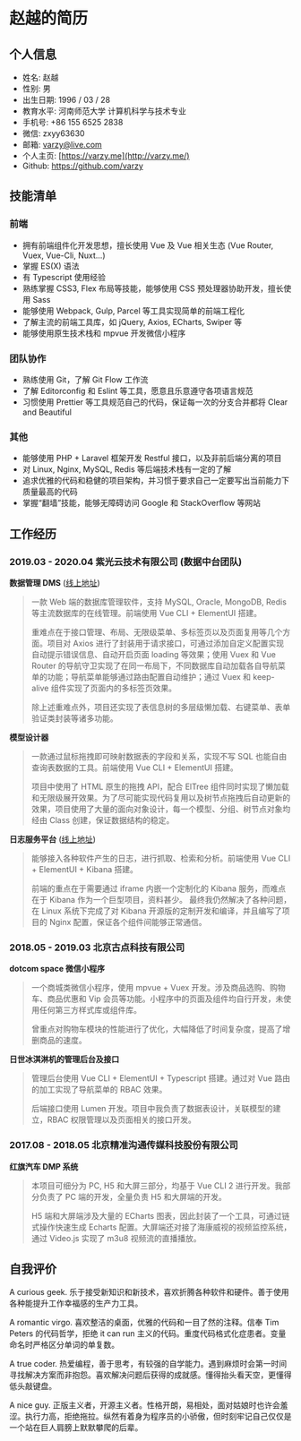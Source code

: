 # 赵越的简历

## 个人信息

- 姓名: 赵越
- 性别: 男
- 出生日期: 1996 / 03 / 28
- 教育水平: 河南师范大学 计算机科学与技术专业
- 手机号: +86 155 6525 2838
- 微信: zxyy63630
- 邮箱: varzy@live.com
- 个人主页: [https://varzy.me](http://varzy.me/)
- Github: <https://github.com/varzy>

## 技能清单

### 前端

- 拥有前端组件化开发思想，擅长使用 Vue 及 Vue 相关生态 (Vue Router, Vuex, Vue-Cli, Nuxt...)
- 掌握 ES(X) 语法
- 有 Typescript 使用经验
- 熟练掌握 CSS3, Flex 布局等技能，能够使用 CSS 预处理器协助开发，擅长使用 Sass
- 能够使用 Webpack, Gulp, Parcel 等工具实现简单的前端工程化
- 了解主流的前端工具库，如 jQuery, Axios, ECharts, Swiper 等
- 能够使用原生技术栈和 mpvue 开发微信小程序

### 团队协作

- 熟练使用 Git，了解 Git Flow 工作流
- 了解 Editorconfig 和 Eslint 等工具，愿意且乐意遵守各项语言规范
- 习惯使用 Prettier 等工具规范自己的代码，保证每一次的分支合并都将 Clear and Beautiful

### 其他

- 能够使用 PHP + Laravel 框架开发 Restful 接口，以及非前后端分离的项目
- 对 Linux, Nginx, MySQL, Redis 等后端技术栈有一定的了解
- 追求优雅的代码和稳健的项目架构，并习惯于要求自己一定要写出当前能力下质量最高的代码
- 掌握“翻墙”技能，能够无障碍访问 Google 和 StackOverflow 等网站

## 工作经历

### 2019.03 - 2020.04 紫光云技术有限公司 (数据中台团队)

**数据管理 DMS** ([线上地址](https://www.unicloud.com/product/dms))

> 一款 Web 端的数据库管理软件，支持 MySQL, Oracle, MongoDB, Redis 等主流数据库的在线管理。前端使用 Vue CLI + ElementUI 搭建。
>
> 重难点在于接口管理、布局、无限级菜单、多标签页以及页面复用等几个方面。项目对 Axios 进行了封装用于请求接口，可通过添加自定义配置实现自动提示错误信息、自动开启页面 loading 等效果；使用 Vuex 和 Vue Router 的导航守卫实现了在同一布局下，不同数据库自动加载各自导航菜单的功能；导航菜单能够通过路由配置自动维护；通过 Vuex 和 keep-alive 组件实现了页面内的多标签页效果。
>
> 除上述重难点外，项目还实现了表信息树的多层级懒加载、右键菜单、表单验证类封装等诸多功能。

**模型设计器**

> 一款通过鼠标拖拽即可映射数据表的字段和关系，实现不写 SQL 也能自由查询表数据的工具。前端使用 Vue CLI + ElementUI 搭建。
>
> 项目中使用了 HTML 原生的拖拽 API，配合 ElTree 组件同时实现了懒加载和无限级展开效果。为了尽可能实现代码复用以及树节点拖拽后自动更新的效果，项目使用了大量的面向对象设计，每一个模型、分组、树节点对象均经由 Class 创建，保证数据结构的稳定。

**日志服务平台** ([线上地址](https://www.unicloud.com/product/logservice))

> 能够接入各种软件产生的日志，进行抓取、检索和分析。前端使用 Vue CLI + ElementUI + Kibana 搭建。
>
> 前端的重点在于需要通过 iframe 内嵌一个定制化的 Kibana 服务，而难点在于 Kibana 作为一个巨型项目，资料甚少。 最终我仍然解决了各种问题，在 Linux 系统下完成了对 Kibana 开源版的定制开发和编译，并且编写了项目的 Nginx 配置，保证各个组件间能够正常通信。

### 2018.05 - 2019.03 北京古点科技有限公司

**dotcom space 微信小程序**

> 一个商城类微信小程序，使用 mpvue + Vuex 开发。涉及商品选购、购物车、商品优惠和 Vip 会员等功能。小程序中的页面及组件均自行开发，未使用任何第三方样式库或组件库。
>
> 曾重点对购物车模块的性能进行了优化，大幅降低了时间复杂度，提高了增删商品的速度。

**日世冰淇淋机的管理后台及接口**

> 管理后台使用 Vue CLI + ElementUI + Typescript 搭建。通过对 Vue 路由的加工实现了导航菜单的 RBAC 效果。
>
> 后端接口使用 Lumen 开发。项目中我负责了数据表设计，关联模型的建立，RBAC 权限管理以及页面相关的接口开发。

### 2017.08 - 2018.05 北京精准沟通传媒科技股份有限公司

**红旗汽车 DMP 系统**

> 本项目可细分为 PC, H5 和大屏三部分，均基于 Vue CLI 2 进行开发。我部分负责了 PC 端的开发，全量负责 H5 和大屏端的开发。
>
> H5 端和大屏端涉及大量的 ECharts 图表，因此封装了一个工具，可通过链式操作快速生成 Echarts 配置。大屏端还对接了海康威视的视频监控系统，通过 Video.js 实现了 m3u8 视频流的直播播放。

## 自我评价

A curious geek. 乐于接受新知识和新技术，喜欢折腾各种软件和硬件。善于使用各种能提升工作幸福感的生产力工具。

A romantic virgo. 喜欢整洁的桌面，优雅的代码和一目了然的注释。信奉 Tim Peters 的代码哲学，拒绝 it can run 主义的代码。重度代码格式化症患者。变量命名时严格区分单词的单复数。

A true coder. 热爱编程，善于思考，有较强的自学能力。遇到麻烦时会第一时间寻找解决方案而非抱怨。喜欢解决问题后获得的成就感。懂得抬头看天空，更懂得低头敲键盘。

A nice guy. 正版主义者，开源主义者。性格开朗，易相处，面对姑娘时也许会羞涩。执行力高，拒绝拖拉。纵然有着身为程序员的小骄傲，但时刻牢记自己仅仅是一个站在巨人肩膀上默默攀爬的后辈。
